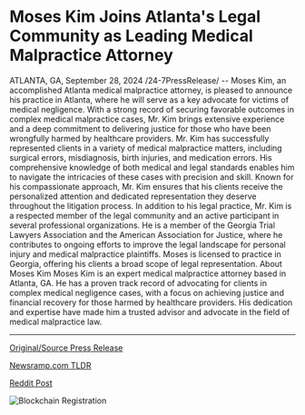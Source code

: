 # Moses Kim Joins Atlanta's Legal Community as Leading Medical Malpractice Attorney

ATLANTA, GA, September 28, 2024 /24-7PressRelease/ -- Moses Kim, an accomplished Atlanta medical malpractice attorney, is pleased to announce his practice in Atlanta, where he will serve as a key advocate for victims of medical negligence. With a strong record of securing favorable outcomes in complex medical malpractice cases, Mr. Kim brings extensive experience and a deep commitment to delivering justice for those who have been wrongfully harmed by healthcare providers.  Mr. Kim has successfully represented clients in a variety of medical malpractice matters, including surgical errors, misdiagnosis, birth injuries, and medication errors. His comprehensive knowledge of both medical and legal standards enables him to navigate the intricacies of these cases with precision and skill. Known for his compassionate approach, Mr. Kim ensures that his clients receive the personalized attention and dedicated representation they deserve throughout the litigation process.  In addition to his legal practice, Mr. Kim is a respected member of the legal community and an active participant in several professional organizations. He is a member of the Georgia Trial Lawyers Association and the American Association for Justice, where he contributes to ongoing efforts to improve the legal landscape for personal injury and medical malpractice plaintiffs.  Moses is licensed to practice in Georgia, offering his clients a broad scope of legal representation.  About Moses Kim Moses Kim is an expert medical malpractice attorney based in Atlanta, GA. He has a proven track record of advocating for clients in complex medical negligence cases, with a focus on achieving justice and financial recovery for those harmed by healthcare providers. His dedication and expertise have made him a trusted advisor and advocate in the field of medical malpractice law. 

---

[Original/Source Press Release](https://www.24-7pressrelease.com/press-release/514764/moses-kim-joins-atlantas-legal-community-as-leading-medical-malpractice-attorney)
                    

[Newsramp.com TLDR](None) 



[Reddit Post](https://www.reddit.com/r/HealthCareNewsInfo/comments/1fr8sdh/accomplished_atlanta_attorney_moses_kim_to/) 



![Blockchain Registration](https://cdn.newsramp.app/24-7PressRelease/qrcode/249/28/warpcZ0G.webp)